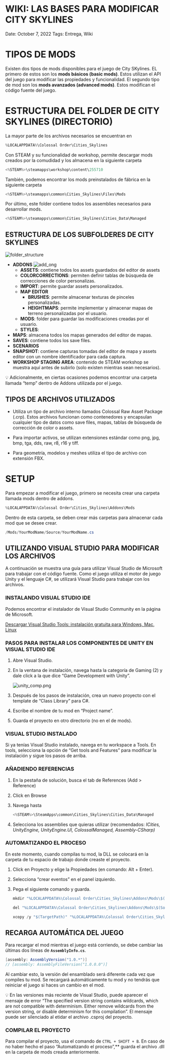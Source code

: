 # WIKI: LAS BASES PARA MODIFICAR CITY SKYLINES

Date: October 7, 2022
Tags: Entrega, Wiki

# TIPOS DE MODS

Existen dos tipos de mods disponibles para el juego de City SKylines. EL primero de estos son los **mods básicos (basic mods)**. Estos utilizan el API del juego para modificar las propiedades y funcionalidad. El segundo tipo de mod son los **mods avanzados (advanced mods)**. Estos modifican el código fuente del juego.

# ESTRUCTURA DEL FOLDER DE CITY SKYLINES (DIRECTORIO)

La mayor parte de los archivos necesarios se encuentran en

```csharp
%LOCALAPPDATA%\Colossal Order\Cities_Skylines
```

Con STEAM y su funcionalidad de workshop, permite descargar mods creados por la comudidad y los almacena en la siguiente carpeta

```csharp
<%STEAM%>\steamapps\workshop\content\255710
```

También, podemos encontrar los mods preinstalados de fábrica en la siguiente carpeta

```csharp
<%STEAM%>\steamapps\common\Cities_Skylines\Files\Mods
```

Por último, este folder contiene todos los assemblies necesarios para desarrollar mods.

```csharp
<%STEAM%>\steamapps\common\Cities_Skylines\Cities_Data\Managed
```

## ESTRUCTURA DE LOS SUBFOLDERES DE CITY SKYLINES

![folder_structure](images/folder_structure.png)

- **ADDONS**
  ![add_ong](images/add_ons.png)
  - **ASSETS**: contiene todos los assets guardados del editor de assets
  - **COLORCORRECTIONS**: permiten definir tablas de búsqueda de correcciones de color personalizas.
  - **IMPORT**: permite guardar assets personalizados.
  - **MAP EDITOR**
    - **BRUSHES**: permite almacenar texturas de pinceles personalizadas.
    - **HEIGHTMAPS**: permite implementar y almacenar mapas de terreno personalizadas por el usuario.
  - **MODS**: folder para guardar las modificaciones creadas por el usuario.
  - **STYLES**:
- **MAPS**: almacena todos los mapas generados del editor de mapas.
- **SAVES**: contiene todos los save files.
- **SCENARIOS**
- **SNAPSHOT**: contiene capturas tomadas del editor de mapa y assets editor con un nombre identificador para cada captura.
- **WORKSHOP STAGING AREA**: contenido de STEAM workshop se muestra aquí antes de subirlo (solo existen mientras sean necesarios).

<aside>
💡 Adicionalmente, en ciertas ocasiones podemos encontrar una carpeta llamada “temp” dentro de Addons utilizada por el juego.

</aside>

## TIPOS DE ARCHIVOS UTILIZADOS

- Utiliza un tipo de archivo interno llamados Colossal Raw Asset Package (.crp). Estos archivos funcionan como contenedores y encapsulan cualquier tipo de datos como save files, mapas, tablas de búsqueda de corrección de color o assets.

- Para importar activos, se utilizan extensiones estándar como png, jpg, bmp, tga, dds, raw, r8, r16 y tiff.

- Para geometría, modelos y meshes utiliza el tipo de archivo con extensión FBX.

# SETUP

Para empezar a modificar el juego, primero se necesita crear una carpeta llamada mods dentro de addons.

```csharp
%LOCALAPPDATA%\Colossal Order\Cities_Skylines\Addons\Mods
```

Dentro de esta carpeta, se deben crear más carpetas para almacenar cada mod que se desee crear.

```csharp
/Mods/YourModName/Source/YourModName.cs
```

## UTILIZANDO VISUAL STUDIO PARA MODIFICAR LOS ARCHIVOS

A continuación se muestra una guía para utilizar Visual Studio de Microsoft para trabajar con el código fuente. Como el juego utiliza el motor de juego Unity y el lenguaje C#, se utilizará Visual Studio para trabajar con los archivos.

### INSTALANDO VISUAL STUDIO IDE

Podemos encontrar el instalador de Visual Studio Community en la página de Microsoft.

[Descargar Visual Studio Tools: instalación gratuita para Windows, Mac, Linux](https://visualstudio.microsoft.com/es/downloads/)

### PASOS PARA INSTALAR LOS COMPONENTES DE UNITY EN VISUAL STUDIO IDE

1. Abre Visual Studio.
2. En la ventana de instalación, navega hasta la categoría de Gaming (2) y dale click a la que dice “Game Development with Unity”.

   ![unity_comp.png](images/unity_comp.png)

3. Después de los pasos de instalación, crea un nuevo proyecto con el template de “Class Library” para C#.
4. Escribe el nombre de tu mod en “Project name”.
5. Guarda el proyecto en otro directorio (no en el de mods).

### VISUAL STUDIO INSTALADO

Si ya tenías Visual Studio instalado, navega en tu workspace a Tools.
En tools, selecciona la opción de “Get tools and Features” para modificar la instalación y sigue los pasos de arriba.

### AÑADIENDO REFERENCIAS

1. En la pestaña de solución, busca el tab de References (Add > Reference)
2. Click en Browse
3. Navega hasta

   ```csharp
   <%STEAM%>\SteamApps\common\Cities_Skylines\Cities_Data\Managed
   ```

4. Selecciona los assemblies que quieras utilizar (recomendados: _ICities, UnityEngine, UnityEngine.UI, ColossalManaged, Assembly-CSharp)_

### AUTOMATIZANDO EL PROCESO

En este momento, cuando compilas tu mod, la DLL se colocará en la carpeta de tu espacio de trabajo donde creaste el proyecto.

1. Click en Proyecto y elige la Propiedades (en comando: Alt + Enter).
2. Selecciona “crear eventos” en el panel izquierdo.
3. Pega el siguiente comando y guarda.

   ```csharp
   mkdir "%LOCALAPPDATA%\Colossal Order\Cities_Skylines\Addons\Mods\$(SolutionName)"

   del "%LOCALAPPDATA%\Colossal Order\Cities_Skylines\Addons\Mods\$(SolutionName)\$(TargetFileName)"

   xcopy /y "$(TargetPath)" "%LOCALAPPDATA%\Colossal Order\Cities_Skylines\Addons\Mods\$(SolutionName)"
   ```

## RECARGA AUTOMÁTICA DEL JUEGO

Para recargar el mod mientras el juego está corriendo, se debe cambiar las últimas dos líneas de **`AssemblyInfo.cs`**.

```csharp
[assembly: AssemblyVersion("1.0.*")]
// [assembly: AssemblyFileVersion("1.0.0.0")]
```

Al cambiar esto, la versión del ensamblado será diferente cada vez que compiles tu mod. Se recargará automáticamente tu mod y no tendrás que reiniciar el juego si haces un cambio en el mod.

<aside>
💡 En las versiones más reciente de Visual Studio, puede aparecer el mensaje de error “The specified version string contains wildcards, which are not compatible with determinism. Either remove wildcards from the version string, or disable determinism for this compilation”. El mensaje puede ser silenciado al etidar el archivo .csproj del proyecto.

</aside>

### COMPILAR EL PROYECTO

Para compilar el proyecto, usa el comando de `CTRL + SHIFT + B`. En caso de no haber hecho el paso “Automatizando el proceso”,\*\* guarda el archivo .dll en la carpeta de mods creada anteriormente.
